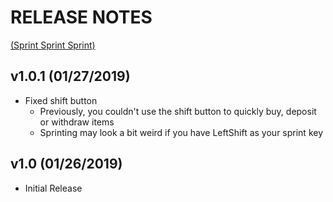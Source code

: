 # RELEASE NOTES 
[(Sprint Sprint Sprint)](https://www.nexusmods.com/stardewvalley/mods/3294)

## v1.0.1 (01/27/2019)
- Fixed shift button
  - Previously, you couldn't use the shift button to quickly buy, deposit or withdraw items
  - Sprinting may look a bit weird if you have LeftShift as your sprint key

## v1.0 (01/26/2019)
- Initial Release
